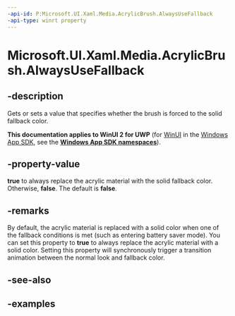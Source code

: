 ```yaml
---
-api-id: P:Microsoft.UI.Xaml.Media.AcrylicBrush.AlwaysUseFallback
-api-type: winrt property
---
```

<!-- Property syntax.
public bool AlwaysUseFallback { get;  set; }
-->

# Microsoft.UI.Xaml.Media.AcrylicBrush.AlwaysUseFallback


## -description

Gets or sets a value that specifies whether the brush is forced to the solid fallback color.


**This documentation applies to WinUI 2 for UWP** (for [WinUI](/windows/apps/winui/winui3/) in the [Windows App SDK](/windows/apps/windows-app-sdk/), see the **[Windows App SDK namespaces](/windows/windows-app-sdk/api/winrt/)**).

## -property-value

**true** to always replace the acrylic material with the solid fallback color. Otherwise, **false**. The default is **false**.


## -remarks

By default, the acrylic material is replaced with a solid color when one of the fallback conditions is met (such as entering battery saver mode). You can set this property to **true** to always replace the acrylic material with a solid color. Setting this property will synchronously trigger a transition animation between the normal look and fallback color.


## -see-also


## -examples


